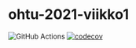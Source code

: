 # ohtu-2021-viikko1
![GitHub Actions](https://github.com/saijasyd/ohtu-2021-viikko1/workflows/CI/badge.svg)
[![codecov](https://codecov.io/gh/saijasyd/ohtu-2021-viikko1/branch/main/graph/badge.svg?token=HHKSJ48SGT)](https://codecov.io/gh/saijasyd/ohtu-2021-viikko1)
